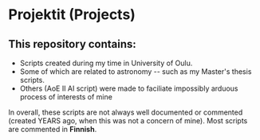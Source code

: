# Projektit (Projects)
## This repository contains:
* Scripts created during my time in University of Oulu.
* Some of which are related to astronomy -- such as my Master's thesis scripts.
* Others (AoE II AI script) were made to faciliate impossibly arduous process of interests of mine

In overall, these scripts are not always well documented or commented (created YEARS ago, when this was not a concern of mine).
Most scripts are commented in **Finnish**.
